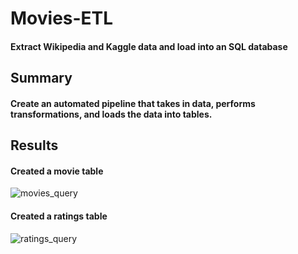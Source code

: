 # Movies-ETL
#### Extract Wikipedia and Kaggle data and load into an SQL database
## Summary
#### Create an automated pipeline that takes in data, performs transformations, and loads the data into tables. 
## Results 
#### Created a movie table
![movies_query](https://user-images.githubusercontent.com/89110920/140679156-9d782cd3-18ed-40eb-997a-8e145444b25b.png)

#### Created a ratings table
![ratings_query](https://user-images.githubusercontent.com/89110920/140679063-9288d314-3299-4656-9cb8-74a38f41b030.png)
